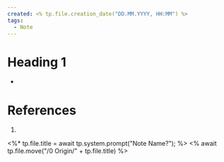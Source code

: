 ```yaml
---
created: <% tp.file.creation_date("DD.MM.YYYY, HH:MM") %>
tags:
  - Note
---
```

# Heading 1

- 




# References
1. 

<%* tp.file.title = await tp.system.prompt("Note Name?"); %>
<% await tp.file.move("/0 Origin/" + tp.file.title) %>